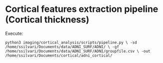 # Cortical features extraction pipeline (Cortical thickness)

Execute:

`python3 imaging/cortical_analysis/scripts/pipeline.py \
-sd /home/ssilvari/Documents/data/ADNI_SURF/ADNI/ \
-gf /home/ssilvari/Documents/data/ADNI_SURF/ADNI/groupfile.csv \
-out /home/ssilvari/Documents/cortical/adni_cortical/`
